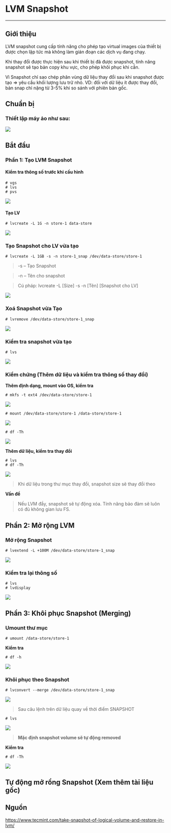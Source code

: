 # LVM Snapshot
---
## Giới thiệu
LVM snapshot cung cấp tính năng cho phép tạo virtual images của thiết bị được chọn lập tức mà không làm gián đoạn các dịch vụ đang chạy.

Khi thay đổi được thực hiện sau khi thiết bị đã được snapshot, tính năng snapshot sẽ tạo bản copy khu vực, cho phép khôi phục khi cần.

Vì Snapshot chỉ sao chép phân vùng dữ liệu thay đổi sau khi snapshot được tạo => yêu cầu khối lượng lưu trữ nhỏ. VD: đối với dữ liệu ít được thay đổi, bản snap chỉ nặng từ 3-5% khi so sánh với phiên bản gốc.

## Chuẩn bị
### Thiết lập máy ảo như sau:
![](PIC/basic-lvm-1.png)

## Bắt đầu
### Phần 1: Tạo LVM Snapshot
#### Kiểm tra thông số trước khi cấu hình
```
# vgs
# lvs
# pvs
```
![](PIC/snap-1.png)

#### Tạo LV
```
# lvcreate -L 1G -n store-1 data-store
```
![](PIC/snap-2.png)
### Tạo Snapshot cho LV vừa tạo
```
# lvcreate -L 1GB -s -n store-1_snap /dev/data-store/store-1
```
> -s – Tạo Snapshot

> -n – Tên cho snapshot

> Cú pháp: lvcreate -L [Size] -s -n [Tên] [Snapshot cho LV]

![](PIC/snap-3.png)

### Xoá Snapshot vừa Tạo
```
# lvremove /dev/data-store/store-1_snap
```
![](PIC/snap-4.png)

### Kiểm tra snapshot vừa tạo
```
# lvs
```
![](PIC/snap-5.png)
### Kiểm chứng (Thêm dữ liệu và kiểm tra thông số thay đổi)
__Thêm định dạng, mount vào OS, kiểm tra__
```
# mkfs -t ext4 /dev/data-store/store-1
```
![](PIC/snap-6.png)
```
# mount /dev/data-store/store-1 /data-store/store-1
```
![](PIC/snap-7.png)
```
# df -Th
```
![](PIC/snap-8.png)

__Thêm dữ liệu, kiểm tra thay đổi__
```
# lvs
# df -Th
```
![](PIC/snap-9.png)

> Khi dữ liệu trong thư mục thay đổi, snapshot size sẽ thay đổi theo

__Vấn đề__

> Nếu LVM đầy, snapshot sẽ tự động xóa. Tính năng bảo đảm sẽ luôn có đủ không gian lưu FS.

## Phần 2: Mở rộng LVM
### Mở rộng Snapshot
```
# lvextend -L +100M /dev/data-store/store-1_snap
```
![](PIC/snap-10.png)
### Kiểm tra lại thông số
```
# lvs
# lvdisplay
```
![](PIC/snap-11.png)

## Phần 3: Khôi phục Snapshot (Merging)
### Umount thư mục
```
# umount /data-store/store-1
```
__Kiểm tra__
```
# df -h
```
![](PIC/snap-12.png)
### Khôi phục theo Snapshot
```
# lvconvert --merge /dev/data-store/store-1_snap
```
![](PIC/snap-13.png)
> Sau câu lệnh trên dữ liệu quay về thời điểm SNAPSHOT

```
# lvs
```
![](PIC/snap-13-1.png)
> __Mặc định snapshot volume sẽ tự động removed__

__Kiểm tra__
```
# df -Th
```
![](PIC/snap-14.png)

## Tự động mở rổng Snapshot (Xem thêm tài liệu gốc)

## Nguồn
https://www.tecmint.com/take-snapshot-of-logical-volume-and-restore-in-lvm/
